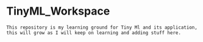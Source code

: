 # TinyML_Workspace

    This repository is my learning ground for Tiny Ml and its application, this will grow as I will keep on learning and adding stuff here.
    
